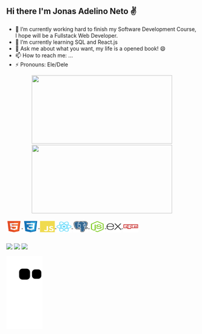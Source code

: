 ## Hi there I'm Jonas Adelino Neto ✌

- 🔭 I’m currently working hard to finish my Software Development Course, I hope will be a Fullstack Web Developer.
- 🌱 I’m currently learning SQL and React.js
- 💬 Ask me about what you want,  my life is a opened book! 😄
- 📫 How to reach me: ...
- ⚡ Pronouns: Ele/Dele

<div align="center">
  <a href="https://github.com/AdelinoJonas">
  <img height="180em" width="370em" src="https://github-readme-stats.vercel.app/api?username=adelinoJonas&show_icons=true&theme=abyss&include_all_commits=true&count_private=true"/>
  <img height="180em" width="370em" src="https://github-readme-stats.vercel.app/api/top-langs/?username=adelinoJonas&layout=compact&langs_count=7&theme=dark"/>
</div>
<div style="display: inline_block"><br>
  <img align="center" alt="Jonas-HTML" height="30" width="40" src="https://raw.githubusercontent.com/devicons/devicon/master/icons/html5/html5-original.svg">
  <img align="center" alt="Jonas-CSS" height="30" width="40" src="https://raw.githubusercontent.com/devicons/devicon/master/icons/css3/css3-original.svg">
  <img align="center" alt="Jonas-Js" height="30" width="40" src="https://raw.githubusercontent.com/devicons/devicon/master/icons/javascript/javascript-plain.svg">
  <img align="center" alt="Jonas-React" height="30" width="40" src="https://raw.githubusercontent.com/devicons/devicon/master/icons/react/react-original.svg">
  <img align="center" alt="Jonas-sql" height="30" width="40" src="https://github.com/devicons/devicon/blob/master/icons/postgresql/postgresql-original.svg">
  <img align="center" alt="Jonas-sql" height="30" width="40" src="https://github.com/devicons/devicon/blob/master/icons/nodejs/nodejs-original.svg">
  <img align="center" alt="Jonas-sql" height="30" width="40" src="https://github.com/devicons/devicon/blob/master/icons/express/express-original.svg">
  <img align="center" alt="Jonas-sql" height="30" width="40" src="https://github.com/devicons/devicon/blob/master/icons/npm/npm-original-wordmark.svg">
 </div>
  
##

  <div> 
  <a href="https://www.instagram.com/iam_jonasneto" target="_blank"><img src="https://img.shields.io/badge/-Instagram-%23E4405F?style=for-the-badge&logo=instagram&logoColor=white" target="_blank"></a> 
  <a href = "mailto:contatojonas.gastro91@gmail.com"><img src="https://img.shields.io/badge/-Gmail-%23333?style=for-the-badge&logo=gmail&logoColor=white" target="_blank"></a>
  <a href="https://www.linkedin.com/in/jonas-adelino-neto-168830179" target="_blank"><img src="https://img.shields.io/badge/-LinkedIn-%230077B5?style=for-the-badge&logo=linkedin&logoColor=white" target="_blank"></a> 
 
  ![Snake animation](https://github.com/adelinoJonas/adelinoJonas/blob/output/github-contribution-grid-snake.svg)
 
</div>
